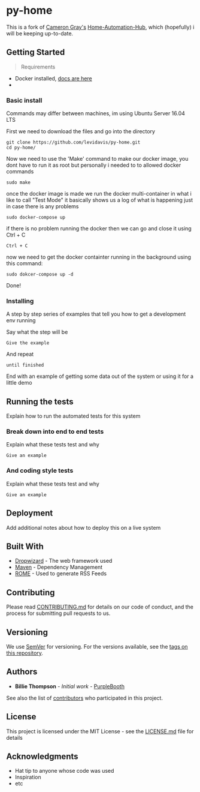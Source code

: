 # py-home

This is a fork of [Cameron Gray's](https://github.com/camerongray1515/) [Home-Automation-Hub](https://github.com/home-automation-hub/home-automation-hub/), which (hopefully) i will be keeping up-to-date.

## Getting Started

> Requirements
- Docker installed, [docs are here](https://docs.docker.com/get-docker/)
-

### Basic install

Commands may differ between machines, im using Ubuntu Server 16.04 LTS

First we need to download the files and go into the directory

```
git clone https://github.com/levidavis/py-home.git
cd py-home/
```
Now we need to use the 'Make' command to make our docker image, you dont have to run it as root but personally i needed to to allowed docker commands

```
sudo make
```
once the docker image is made we run the docker multi-container in what i like to call "Test Mode" it basically shows us a log of what is happening just in case there is any problems
```
sudo docker-compose up
```
if there is no problem running the docker then we can go and close it using Ctrl + C
```
Ctrl + C
```
now we need to get the docker containter running in the background using this command:
```
sudo dokcer-compose up -d
```

Done!

### Installing

A step by step series of examples that tell you how to get a development env running

Say what the step will be

```
Give the example
```

And repeat

```
until finished
```

End with an example of getting some data out of the system or using it for a little demo

## Running the tests

Explain how to run the automated tests for this system

### Break down into end to end tests

Explain what these tests test and why

```
Give an example
```

### And coding style tests

Explain what these tests test and why

```
Give an example
```

## Deployment

Add additional notes about how to deploy this on a live system

## Built With

* [Dropwizard](http://www.dropwizard.io/1.0.2/docs/) - The web framework used
* [Maven](https://maven.apache.org/) - Dependency Management
* [ROME](https://rometools.github.io/rome/) - Used to generate RSS Feeds

## Contributing

Please read [CONTRIBUTING.md](https://gist.github.com/PurpleBooth/b24679402957c63ec426) for details on our code of conduct, and the process for submitting pull requests to us.

## Versioning

We use [SemVer](http://semver.org/) for versioning. For the versions available, see the [tags on this repository](https://github.com/your/project/tags). 

## Authors

* **Billie Thompson** - *Initial work* - [PurpleBooth](https://github.com/PurpleBooth)

See also the list of [contributors](https://github.com/your/project/contributors) who participated in this project.

## License

This project is licensed under the MIT License - see the [LICENSE.md](LICENSE.md) file for details

## Acknowledgments

* Hat tip to anyone whose code was used
* Inspiration
* etc
